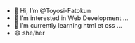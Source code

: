- 👋 Hi, I’m @Toyosi-Fatokun
- 👀 I’m interested in Web Development ...
- 🌱 I’m currently learning html et css ...
- 😄 she/her

<!---
Toyosi-Fatokun/Toyosi-Fatokun is a ✨ special ✨ repository because its `README.md` (this file) appears on your GitHub profile.
You can click the Preview link to take a look at your changes.
--->
